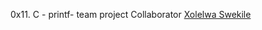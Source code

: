 0x11. C - printf- team project
Collaborator [Xolelwa Swekile](https://github.com/Xolelwa34/printf.git)

